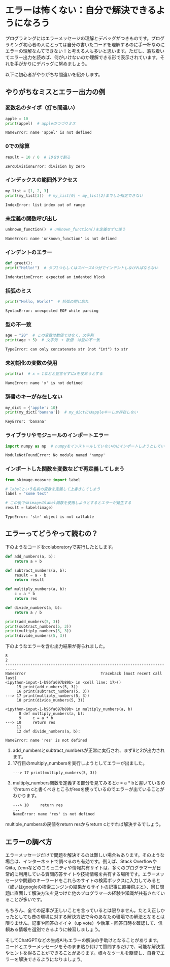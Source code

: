 # エラーは怖くない：自分で解決できるようになろう

プログラミングにはエラーメッセージの理解とデバッグがつきものです。プログラミング初心者の人にとっては自分の書いたコードを理解するのに手一杯なのにエラーの理解なんてできない！と考える人も多いと思います。ただし、落ち着いてエラー出力を読めば、何がいけないのか理解できる形で表示されています。それを手がかりにデバッグに努めましょう。

以下に初心者がやりがちな間違いを紹介します。

## やりがちなミスとエラー出力の例

### 変数名のタイポ（打ち間違い）

```python
apple = 10
print(appel)  # appleのつづりミス
```

```shell
NameError: name 'appel' is not defined
```

### 0での除算

```python
result = 10 / 0  # 10を0で割る
```

```shell
ZeroDivisionError: division by zero
```

### インデックスの範囲外アクセス

```python
my_list = [1, 2, 3] 
print(my_list[3])  # my_list[0] ~ my_list[2]までしか指定できない
```

```shell
IndexError: list index out of range
```

### 未定義の関数呼び出し

```python
unknown_function()　# unknown_function()を定義せずに使う
```

```shell
NameError: name 'unknown_function' is not defined
```

### インデントのエラー

```python
def greet():
print("Hello!")  # タブ1つもしくはスペース4つ分でインデントしなければならない
```

```shell
IndentationError: expected an indented block
```

### 括弧のミス

```python
print("Hello, World!"  # 括弧の閉じ忘れ
```

```shell
SyntaxError: unexpected EOF while parsing
```

### 型の不一致

```python
age = "20"  # この変数は数値ではなく、文字列
print(age + 5)  # 文字列　+ 数値　は型の不一致
```

```shell
TypeError: can only concatenate str (not "int") to str
```

### 未初期化の変数の使用

```python
print(x)  # x = 1などと宣言せずにxを使おうとする
```

```shell
NameError: name 'x' is not defined
```

### 辞書のキーが存在しない

```python
my_dict = {'apple': 10}
print(my_dict['banana'])  # my_dictにはappleキーしか存在しない
```

```
KeyError: 'banana'
```

### ライブラリやモジュールのインポートエラー

```python
import numpy as np  # numpyをインストールしていないのにインポートしようとしている
```

```shell
ModuleNotFoundError: No module named 'numpy'
```

### インポートした関数を変数などで再定義してしまう

```python
from skimage.measure import label

# labelという名前の変数を定義して上書きしてしまう
label = "some text"

# この後でskimageのlabel関数を使用しようとするとエラーが発生する
result = label(image)
```

```shell
TypeError: 'str' object is not callable
```

## エラーってどうやって読むの？

下のようなコードをcolaboratoryで実行したとします。

```python
def add_numbers(a, b):
    return a + b

def subtract_numbers(a, b):
    result = a - b
    return result

def multiply_numbers(a, b):
    c = a * b
    return res

def divide_numbers(a, b):
    return a / b

print(add_numbers(5, 3))
print(subtract_numbers(5, 3))
print(multiply_numbers(5, 3))
print(divide_numbers(5, 3))
```

下のようなエラーを含む出力結果が得られました。

```shell
8
2
---------------------------------------------------------------------------
NameError                                 Traceback (most recent call last)
<ipython-input-1-b96fa697b89b> in <cell line: 17>()
     15 print(add_numbers(5, 3))
     16 print(subtract_numbers(5, 3))
---> 17 print(multiply_numbers(5, 3))
     18 print(divide_numbers(5, 3))

<ipython-input-1-b96fa697b89b> in multiply_numbers(a, b)
      8 def multiply_numbers(a, b):
      9     c = a * b
---> 10     return res
     11 
     12 def divide_numbers(a, b):

NameError: name 'res' is not defined
```

1. add_numbersとsubtract_numbersが正常に実行され、まず8と2が出力されます。
2. 17行目のmultiply_numbersを実行しようとしてエラーが出ました。
   ```shell
   ---> 17 print(multiply_numbers(5, 3))
   ```
3. multiply_numbers関数を定義する部分を見てみるとc = a * bと書いているのでreturn cと書くべきところがresを使っているのでエラーが出ていることがわかります。
   ```shell
   ---> 10     return res
   ...
   NameError: name 'res' is not defined
   ```

multiple_numbersの戻値をreturn resからreturn cとすれば解決するでしょう。

## エラーの調べ方

エラーメッセージだけで問題を解決するのは難しい場合もあります。そのような場合は、インターネットで調べるのも有効です。例えば、Stack OverflowやQiita, Zennなどのコミュニティや情報共有サイトは、多くのプログラマーが日常的に利用している質問応答サイトや技術情報を共有する場所です。エラーメッセージや問題のキーワードをこれらのサイトの検索ボックスに入力してみると（或いはgoogleの検索エンジンの結果からサイトの記事に直接飛ぶと）、同じ問題に直面して解決方法を見つけた他のプログラマーの経験や知識が共有されていることが多いです。

もちろん、全ての記事が正しいことを言っているとは限りません。たとえ正しかったとしても昔の環境に対する解決方法で今のあなたの環境での解法となるとは限りません。記事や回答のイイネ（up vote）や執筆・回答日時を確認して、信頼ある情報を選別できるように練習しましょう。

そしてChatGPTなどの生成AIもエラーの解決の手助けとなることがあります。コードとエラーメッセージをそのまま貼り付けて質問するだけで、可能な解決策やヒントを得ることができることがあります。様々なツールを駆使し、自身でエラーを解決できるようになりましょう。
